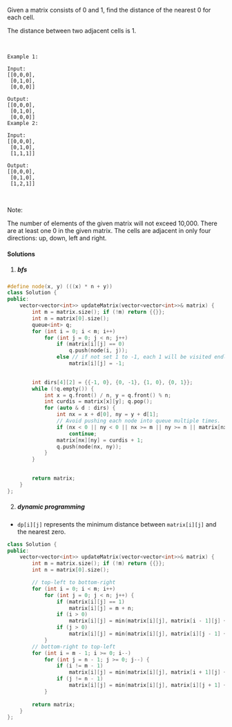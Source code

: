 Given a matrix consists of 0 and 1, find the distance of the nearest 0 for each cell.

The distance between two adjacent cells is 1.

 

```
Example 1:

Input:
[[0,0,0],
 [0,1,0],
 [0,0,0]]

Output:
[[0,0,0],
 [0,1,0],
 [0,0,0]]
Example 2:

Input:
[[0,0,0],
 [0,1,0],
 [1,1,1]]

Output:
[[0,0,0],
 [0,1,0],
 [1,2,1]]
```
 

Note:

The number of elements of the given matrix will not exceed 10,000.
There are at least one 0 in the given matrix.
The cells are adjacent in only four directions: up, down, left and right.


#### Solutions

1. ##### bfs

```cpp
#define node(x, y) (((x) * n + y))
class Solution {
public:
    vector<vector<int>> updateMatrix(vector<vector<int>>& matrix) {
        int m = matrix.size(); if (!m) return {{}};
        int n = matrix[0].size();
        queue<int> q;
        for (int i = 0; i < m; i++)
            for (int j = 0; j < n; j++)
                if (matrix[i][j] == 0)
                    q.push(node(i, j));
                else // if not set 1 to -1, each 1 will be visited endlessly
                    matrix[i][j] = -1;
        

        int dirs[4][2] = {{-1, 0}, {0, -1}, {1, 0}, {0, 1}};
        while (!q.empty()) {
            int x = q.front() / n, y = q.front() % n;
            int curdis = matrix[x][y]; q.pop();
            for (auto & d : dirs) {
                int nx = x + d[0], ny = y + d[1];
                // Avoid pushing each node into queue multiple times.
                if (nx < 0 || ny < 0 || nx >= m || ny >= n || matrix[nx][ny] >= 0)
                    continue;
                matrix[nx][ny] = curdis + 1;
                q.push(node(nx, ny));
            }
        }
        

        return matrix;
    }
};
```

2. ##### dynamic programming

- `dp[i][j]` represents the minimum distance between `matrix[i][j]` and the nearest zero.

```cpp
class Solution {
public:
    vector<vector<int>> updateMatrix(vector<vector<int>>& matrix) {
        int m = matrix.size(); if (!m) return {{}};
        int n = matrix[0].size();

        // top-left to bottom-right
        for (int i = 0; i < m; i++)
            for (int j = 0; j < n; j++) {
                if (matrix[i][j] == 1)
                    matrix[i][j] = m + n;
                if (i > 0)
                    matrix[i][j] = min(matrix[i][j], matrix[i - 1][j] + 1);
                if (j > 0)
                    matrix[i][j] = min(matrix[i][j], matrix[i][j - 1] + 1);
            }
        // bottom-right to top-left
        for (int i = m - 1; i >= 0; i--)
            for (int j = n - 1; j >= 0; j--) {
                if (i != m - 1)
                    matrix[i][j] = min(matrix[i][j], matrix[i + 1][j] + 1);
                if (j != n - 1)
                    matrix[i][j] = min(matrix[i][j], matrix[i][j + 1] + 1);
            }
        
        return matrix;
    }
};
```